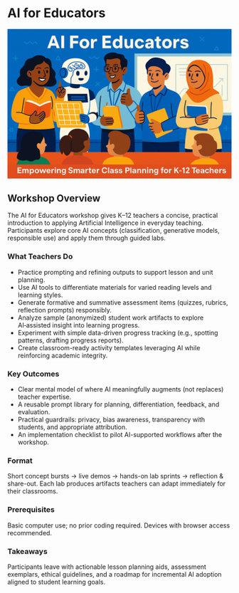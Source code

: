 # AI for Educators
![AIforEducatorsLogo](./media/aiforeducators-poster.png)

## Workshop Overview

The AI for Educators workshop gives K–12 teachers a concise, practical introduction to applying Artificial Intelligence in everyday teaching. Participants explore core AI concepts (classification, generative models, responsible use) and apply them through guided labs.

### What Teachers Do
- Practice prompting and refining outputs to support lesson and unit planning.
- Use AI tools to differentiate materials for varied reading levels and learning styles.
- Generate formative and summative assessment items (quizzes, rubrics, reflection prompts) responsibly.
- Analyze sample (anonymized) student work artifacts to explore AI‑assisted insight into learning progress.
- Experiment with simple data-driven progress tracking (e.g., spotting patterns, drafting progress reports).
- Create classroom-ready activity templates leveraging AI while reinforcing academic integrity.

### Key Outcomes
- Clear mental model of where AI meaningfully augments (not replaces) teacher expertise.
- A reusable prompt library for planning, differentiation, feedback, and evaluation.
- Practical guardrails: privacy, bias awareness, transparency with students, and appropriate attribution.
- An implementation checklist to pilot AI-supported workflows after the workshop.

### Format
Short concept bursts → live demos → hands-on lab sprints → reflection & share-out. Each lab produces artifacts teachers can adapt immediately for their classrooms.

### Prerequisites
Basic computer use; no prior coding required. Devices with browser access recommended.

### Takeaways
Participants leave with actionable lesson planning aids, assessment exemplars, ethical guidelines, and a roadmap for incremental AI adoption aligned to student learning goals.
